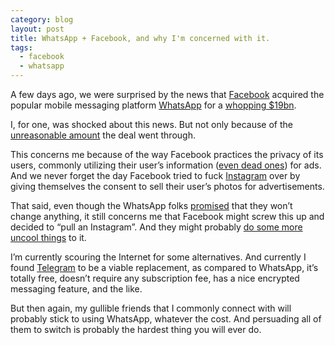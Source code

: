 ```yaml
---
category: blog
layout: post
title: WhatsApp + Facebook, and why I'm concerned with it.
tags:
  - facebook
  - whatsapp
---
```


A few days ago, we were surprised by the news that [Facebook](http://www.facebook.com/) acquired the popular mobile messaging platform [WhatsApp](http://www.whatsapp.com/) for a [whopping $19bn](http://www.theverge.com/2014/2/19/5427332/facebook-is-buying-whatsapp).

I, for one, was shocked about this news. But not only because of the [unreasonable amount](http://thingsthatarecheaperthanwhatsapp.tumblr.com/) the deal went through.

This concerns me because of the way Facebook practices the privacy of its users, commonly utilizing their user’s information ([even dead ones](http://readwrite.com/2012/12/11/why-are-dead-people-liking-stuff-on-facebook)) for ads. And we never forget the day Facebook tried to fuck [Instagram](http://instagram.com/) over by giving themselves the consent to sell their user’s photos for advertisements.

That said, even though the WhatsApp folks [promised](http://blog.whatsapp.com/index.php/2014/02/facebook/) that they won’t change anything, it still concerns me that Facebook might screw this up and decided to “pull an Instagram”. And they might probably [do some more uncool things](http://www.forbes.com/sites/maseenaziegler/2014/02/23/5-uncool-things-that-facebook-could-do-to-whatsapp/) to it.

I’m currently scouring the Internet for some alternatives. And currently I found [Telegram](https://telegram.org/) to be a viable replacement, as compared to WhatsApp, it’s totally free, doesn’t require any subscription fee, has a nice encrypted messaging feature, and the like.

But then again, my gullible friends that I commonly connect with will probably stick to using WhatsApp, whatever the cost. And persuading all of them to switch is probably the hardest thing you will ever do.
